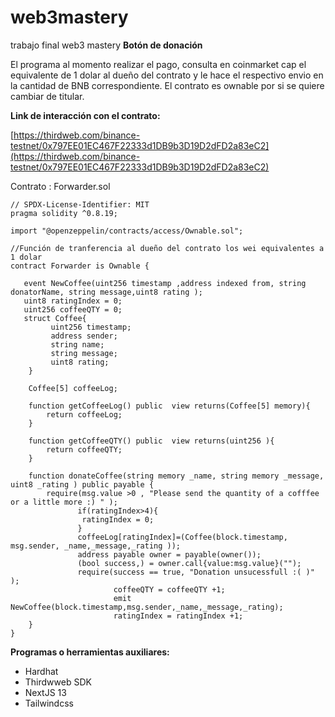 # web3mastery
trabajo final web3 mastery
**Botón de donación**

El programa al momento realizar el pago, consulta en coinmarket cap el equivalente de 1 dolar al dueño del contrato y le hace el respectivo envio en la cantidad
de BNB correspondiente.
El contrato es ownable por si se quiere cambiar de titular.

**Link de interacción con el contrato:**

[https://thirdweb.com/binance-testnet/0x797EE01EC467F22333d1DB9b3D19D2dFD2a83eC2](https://thirdweb.com/binance-testnet/0x797EE01EC467F22333d1DB9b3D19D2dFD2a83eC2)

Contrato : Forwarder.sol
``` solidity 
// SPDX-License-Identifier: MIT
pragma solidity ^0.8.19;

import "@openzeppelin/contracts/access/Ownable.sol";

//Función de tranferencia al dueño del contrato los wei equivalentes a 1 dolar
contract Forwarder is Ownable {

   event NewCoffee(uint256 timestamp ,address indexed from, string donatorName, string message,uint8 rating );
   uint8 ratingIndex = 0;
   uint256 coffeeQTY = 0;
   struct Coffee{
         uint256 timestamp;
         address sender;
         string name;
         string message;
         uint8 rating;
    }
   
    Coffee[5] coffeeLog;
   
    function getCoffeeLog() public  view returns(Coffee[5] memory){
        return coffeeLog;
    }
    
    function getCoffeeQTY() public  view returns(uint256 ){
        return coffeeQTY;
    }
    
    function donateCoffee(string memory _name, string memory _message, uint8 _rating ) public payable {
        require(msg.value >0 , "Please send the quantity of a cofffee or a little more :) " );
               if(ratingIndex>4){
                ratingIndex = 0;
               }
               coffeeLog[ratingIndex]=(Coffee(block.timestamp, msg.sender, _name,_message,_rating ));
               address payable owner = payable(owner());
               (bool success,) = owner.call{value:msg.value}("");
               require(success == true, "Donation unsucessfull :( )" );
                       coffeeQTY = coffeeQTY +1;
                       emit NewCoffee(block.timestamp,msg.sender,_name,_message,_rating);
                       ratingIndex = ratingIndex +1;
    }
}
```
**Programas o herramientas auxiliares:**
* Hardhat
* Thirdwweb SDK
* NextJS 13
* Tailwindcss
